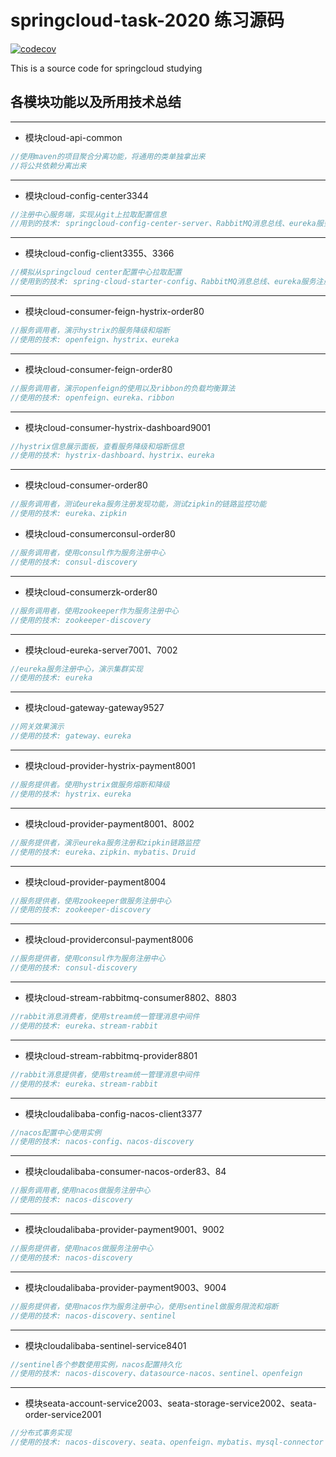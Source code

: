 # springcloud-task-2020 练习源码
[![codecov](https://codecov.io/gh/TomShiDi/springcloud-task-2020/branch/master/graph/badge.svg?token=B7JPXI8L4O)](https://codecov.io/gh/TomShiDi/springcloud-task-2020)

This is a source code for springcloud studying

## 各模块功能以及所用技术总结

***********
+ 模块cloud-api-common
```java
//使用maven的项目聚合分离功能，将通用的类单独拿出来
//将公共依赖分离出来
```
******************
+ 模块cloud-config-center3344
```java
//注册中心服务端，实现从git上拉取配置信息
//用到的技术: springcloud-config-center-server、RabbitMQ消息总线、eureka服务注册发现中心
```
**************
+ 模块cloud-config-client3355、3366
```java
//模拟从springcloud center配置中心拉取配置
//使用到的技术: spring-cloud-starter-config、RabbitMQ消息总线、eureka服务注册发现中心
```
******************
+ 模块cloud-consumer-feign-hystrix-order80
```java
//服务调用者，演示hystrix的服务降级和熔断
//使用的技术: openfeign、hystrix、eureka
```
**************
+ 模块cloud-consumer-feign-order80
```java
//服务调用者，演示openfeign的使用以及ribbon的负载均衡算法
//使用的技术: openfeign、eureka、ribbon
```
***************
+ 模块cloud-consumer-hystrix-dashboard9001
```java
//hystrix信息展示面板，查看服务降级和熔断信息
//使用的技术: hystrix-dashboard、hystrix、eureka
```
**********
+ 模块cloud-consumer-order80
```java
//服务调用者，测试eureka服务注册发现功能，测试zipkin的链路监控功能
//使用的技术: eureka、zipkin
```
+ 模块cloud-consumerconsul-order80
```java
//服务调用者，使用consul作为服务注册中心
//使用的技术: consul-discovery
```
***************
+ 模块cloud-consumerzk-order80
```java
//服务调用者，使用zookeeper作为服务注册中心
//使用的技术: zookeeper-discovery
```
**************
+ 模块cloud-eureka-server7001、7002
```java
//eureka服务注册中心，演示集群实现
//使用的技术: eureka
```
***************
+ 模块cloud-gateway-gateway9527
```java
//网关效果演示
//使用的技术: gateway、eureka
```
***************
+ 模块cloud-provider-hystrix-payment8001
```java
//服务提供者。使用hystrix做服务熔断和降级
//使用的技术: hystrix、eureka
```
*****************
+ 模块cloud-provider-payment8001、8002
```java
//服务提供者，演示eureka服务注册和zipkin链路监控
//使用的技术: eureka、zipkin、mybatis、Druid
```
******************
+ 模块cloud-provider-payment8004
```java
//服务提供者，使用zookeeper做服务注册中心
//使用的技术: zookeeper-discovery
```
***************
+ 模块cloud-providerconsul-payment8006
```java
//服务提供者，使用consul作为服务注册中心
//使用的技术: consul-discovery
```
***************
+ 模块cloud-stream-rabbitmq-consumer8802、8803
```java
//rabbit消息消费者，使用stream统一管理消息中间件
//使用的技术: eureka、stream-rabbit
```
***********
+ 模块cloud-stream-rabbitmq-provider8801
```java
//rabbit消息提供者，使用stream统一管理消息中间件
//使用的技术: eureka、stream-rabbit
```
***************
+ 模块cloudalibaba-config-nacos-client3377
```java
//nacos配置中心使用实例
//使用的技术: nacos-config、nacos-discovery
```
**************
+ 模块cloudalibaba-consumer-nacos-order83、84
```java
//服务调用者,使用nacos做服务注册中心
//使用的技术: nacos-discovery
```
**************
+ 模块cloudalibaba-provider-payment9001、9002
```java
//服务提供者，使用nacos做服务注册中心
//使用的技术: nacos-discovery
```
**********
+ 模块cloudalibaba-provider-payment9003、9004
```java
//服务提供者，使用nacos作为服务注册中心，使用sentinel做服务限流和熔断
//使用的技术: nacos-discovery、sentinel
```
***************
+ 模块cloudalibaba-sentinel-service8401
```java
//sentinel各个参数使用实例，nacos配置持久化
//使用的技术: nacos-discovery、datasource-nacos、sentinel、openfeign
```
**************
+ 模块seata-account-service2003、seata-storage-service2002、seata-order-service2001
```java
//分布式事务实现
//使用的技术: nacos-discovery、seata、openfeign、mybatis、mysql-connector
```

























